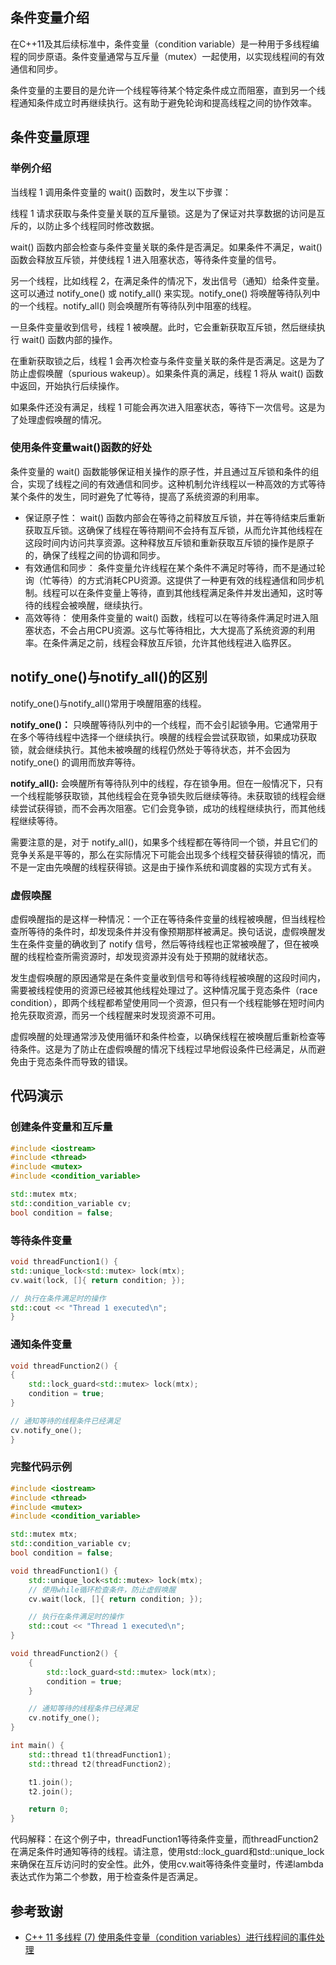 ## 条件变量介绍

在C++11及其后续标准中，条件变量（condition variable）是一种用于多线程编程的同步原语。条件变量通常与互斥量（mutex）一起使用，以实现线程间的有效通信和同步。

条件变量的主要目的是允许一个线程等待某个特定条件成立而阻塞，直到另一个线程通知条件成立时再继续执行。这有助于避免轮询和提高线程之间的协作效率。

## 条件变量原理

### 举例介绍

当线程 1 调用条件变量的 wait() 函数时，发生以下步骤：

线程 1 请求获取与条件变量关联的互斥量锁。这是为了保证对共享数据的访问是互斥的，以防止多个线程同时修改数据。

wait() 函数内部会检查与条件变量关联的条件是否满足。如果条件不满足，wait() 函数会释放互斥锁，并使线程 1 进入阻塞状态，等待条件变量的信号。

另一个线程，比如线程 2，在满足条件的情况下，发出信号（通知）给条件变量。这可以通过 notify_one() 或 notify_all() 来实现。notify_one() 将唤醒等待队列中的一个线程。notify_all() 则会唤醒所有等待队列中阻塞的线程。

一旦条件变量收到信号，线程 1 被唤醒。此时，它会重新获取互斥锁，然后继续执行 wait() 函数内部的操作。

在重新获取锁之后，线程 1 会再次检查与条件变量关联的条件是否满足。这是为了防止虚假唤醒（spurious wakeup）。如果条件真的满足，线程 1 将从 wait() 函数中返回，开始执行后续操作。

如果条件还没有满足，线程 1 可能会再次进入阻塞状态，等待下一次信号。这是为了处理虚假唤醒的情况。

### 使用条件变量wait()函数的好处

条件变量的 wait() 函数能够保证相关操作的原子性，并且通过互斥锁和条件的组合，实现了线程之间的有效通信和同步。这种机制允许线程以一种高效的方式等待某个条件的发生，同时避免了忙等待，提高了系统资源的利用率。

- 保证原子性： wait() 函数内部会在等待之前释放互斥锁，并在等待结束后重新获取互斥锁。这确保了线程在等待期间不会持有互斥锁，从而允许其他线程在这段时间内访问共享资源。这种释放互斥锁和重新获取互斥锁的操作是原子的，确保了线程之间的协调和同步。
- 有效通信和同步： 条件变量允许线程在某个条件不满足时等待，而不是通过轮询（忙等待）的方式消耗CPU资源。这提供了一种更有效的线程通信和同步机制。线程可以在条件变量上等待，直到其他线程满足条件并发出通知，这时等待的线程会被唤醒，继续执行。
- 高效等待： 使用条件变量的 wait() 函数，线程可以在等待条件满足时进入阻塞状态，不会占用CPU资源。这与忙等待相比，大大提高了系统资源的利用率。在条件满足之前，线程会释放互斥锁，允许其他线程进入临界区。

## notify_one()与notify_all()的区别

notify_one()与notify_all()常用于唤醒阻塞的线程。

**notify_one()：** 只唤醒等待队列中的一个线程，而不会引起锁争用。它通常用于在多个等待线程中选择一个继续执行。唤醒的线程会尝试获取锁，如果成功获取锁，就会继续执行。其他未被唤醒的线程仍然处于等待状态，并不会因为 notify_one() 的调用而放弃等待。

**notify_all():** 会唤醒所有等待队列中的线程，存在锁争用。但在一般情况下，只有一个线程能够获取锁，其他线程会在竞争锁失败后继续等待。未获取锁的线程会继续尝试获得锁，而不会再次阻塞。它们会竞争锁，成功的线程继续执行，而其他线程继续等待。

需要注意的是，对于 notify_all()，如果多个线程都在等待同一个锁，并且它们的竞争关系是平等的，那么在实际情况下可能会出现多个线程交替获得锁的情况，而不是一定由先唤醒的线程获得锁。这是由于操作系统和调度器的实现方式有关。

### 虚假唤醒

虚假唤醒指的是这样一种情况：一个正在等待条件变量的线程被唤醒，但当线程检查所等待的条件时，却发现条件并没有像预期那样被满足。换句话说，虚假唤醒发生在条件变量的确收到了 notify 信号，然后等待线程也正常被唤醒了，但在被唤醒的线程检查所需资源时，却发现资源并没有处于预期的就绪状态。

发生虚假唤醒的原因通常是在条件变量收到信号和等待线程被唤醒的这段时间内，需要被线程使用的资源已经被其他线程处理过了。这种情况属于竞态条件（race condition），即两个线程都希望使用同一个资源，但只有一个线程能够在短时间内抢先获取资源，而另一个线程醒来时发现资源不可用。

虚假唤醒的处理通常涉及使用循环和条件检查，以确保线程在被唤醒后重新检查等待条件。这是为了防止在虚假唤醒的情况下线程过早地假设条件已经满足，从而避免由于竞态条件而导致的错误。

## 代码演示

### 创建条件变量和互斥量

```cpp
#include <iostream>
#include <thread>
#include <mutex>
#include <condition_variable>

std::mutex mtx;
std::condition_variable cv;
bool condition = false;
   ```

### 等待条件变量

```cpp
void threadFunction1() {
std::unique_lock<std::mutex> lock(mtx);
cv.wait(lock, []{ return condition; });

// 执行在条件满足时的操作
std::cout << "Thread 1 executed\n";
}
```

### 通知条件变量

```cpp
void threadFunction2() {
{
    std::lock_guard<std::mutex> lock(mtx);
    condition = true;
}

// 通知等待的线程条件已经满足
cv.notify_one();
}
```

### 完整代码示例

```cpp
#include <iostream>
#include <thread>
#include <mutex>
#include <condition_variable>

std::mutex mtx;
std::condition_variable cv;
bool condition = false;

void threadFunction1() {
    std::unique_lock<std::mutex> lock(mtx);
    // 使用while循环检查条件，防止虚假唤醒
    cv.wait(lock, []{ return condition; });

    // 执行在条件满足时的操作
    std::cout << "Thread 1 executed\n";
}

void threadFunction2() {
    {
        std::lock_guard<std::mutex> lock(mtx);
        condition = true;
    }

    // 通知等待的线程条件已经满足
    cv.notify_one();
}

int main() {
    std::thread t1(threadFunction1);
    std::thread t2(threadFunction2);

    t1.join();
    t2.join();

    return 0;
}
```

代码解释：在这个例子中，threadFunction1等待条件变量，而threadFunction2在满足条件时通知等待的线程。请注意，使用std::lock_guard和std::unique_lock来确保在互斥访问时的安全性。此外，使用cv.wait等待条件变量时，传递lambda表达式作为第二个参数，用于检查条件是否满足。

## 参考致谢

- [C++ 11 多线程 (7) 使用条件变量（condition variables）进行线程间的事件处理](https://zhuanlan.zhihu.com/p/611820044)
